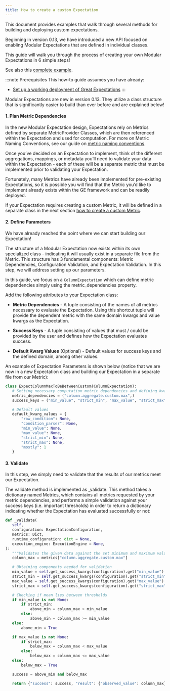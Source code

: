 ```yaml
---
title: How to create a custom Expectation
---
```


This document provides examples that walk through several methods for building and deploying custom expectations.

Beginning in version 0.13, we have introduced a new API focused on enabling Modular Expectations that are defined in individual classes.

This guide will walk you through the process of creating your own Modular Expectations in 6 simple steps!

See also this [complete example](https://github.com/superconductive/ge_tutorials/tree/main/getting_started_tutorial_final_v3_api/great_expectations/plugins/column_custom_max_expectation.py).


:::note Prerequisites
This how-to guide assumes you have already:

* [Set up a working deployment of Great Expectations](/docs/tutorials/getting_started/intro)
:::

Modular Expectations are new in version 0.13. They utilize a class structure that is significantly easier to build than ever before and are explained below!

#### 1. Plan Metric Dependencies

In the new Modular Expectation design, Expectations rely on Metrics defined by separate MetricProvider Classes, which are then referenced within the Expectation and used for computation. For more on Metric Naming Conventions, see our guide on [metric naming conventions](/docs/reference/metrics).

Once you’ve decided on an Expectation to implement, think of the different aggregations, mappings, or metadata you’ll need to validate your data within the Expectation - each of these will be a separate metric that must be implemented prior to validating your Expectation.

Fortunately, many Metrics have already been implemented for pre-existing Expectations, so it is possible you will find that the Metric you’d like to implement already exists within the GE framework and can be readily deployed.

If your Expectation requires creating a custom Metric, it will be defined in a separate class in the next section [how to create a custom Metric](how_to_create_a_custom_metric).

#### 2. Define Parameters

We have already reached the point where we can start building our Expectation!

The structure of a Modular Expectation now exists within its own specialized class - indicating it will usually exist in a separate file from the Metric. This structure has 3 fundamental components: Metric Dependencies, Configuration Validation, and Expectation Validation. In this step, we will address setting up our parameters.

In this guide, we focus on a `ColumnExpectation` which can define metric dependencies simply using the metric_dependencies property.

Add the following attributes to your Expectation class:

* **Metric Dependencies** - A tuple consisting of the names of all metrics necessary to evaluate the Expectation. Using this shortcut tuple will provide the dependent metric with the same domain kwargs and value kwargs as the Expectation.

* **Success Keys** - A tuple consisting of values that must / could be provided by the user and defines how the Expectation evaluates success.

* **Default Kwarg Values** (Optional) - Default values for success keys and the defined domain, among other values.

An example of Expectation Parameters is shown below (notice that we are now in a new Expectation class and building our Expectation in a separate file from our Metric):

````python
class ExpectColumnMaxToBeBetweenCustom(ColumnExpectation):
   # Setting necessary computation metric dependencies and defining kwargs, as well as assigning kwargs default values
   metric_dependencies = ("column.aggregate.custom.max",)
   success_keys = ("min_value", "strict_min", "max_value", "strict_max")

   # Default values
   default_kwarg_values = {
       "row_condition": None,
       "condition_parser": None,
       "min_value": None,
       "max_value": None,
       "strict_min": None,
       "strict_max": None,
       "mostly": 1
   }
````

#### 3. Validate

In this step, we simply need to validate that the results of our metrics meet our Expectation.

The validate method is implemented as _validate. This method takes a dictionary named Metrics, which contains all metrics requested by your metric dependencies, and performs a simple validation against your success keys (i.e. important thresholds) in order to return a dictionary indicating whether the Expectation has evaluated successfully or not:

````python
def _validate(
   self,
   configuration: ExpectationConfiguration,
   metrics: Dict,
   runtime_configuration: dict = None,
   execution_engine: ExecutionEngine = None,
):
   """Validates the given data against the set minimum and maximum value thresholds for the column max"""
   column_max = metrics["column.aggregate.custom.max"]

   # Obtaining components needed for validation
   min_value = self.get_success_kwargs(configuration).get("min_value")
   strict_min = self.get_success_kwargs(configuration).get("strict_min")
   max_value = self.get_success_kwargs(configuration).get("max_value")
   strict_max = self.get_success_kwargs(configuration).get("strict_max")

   # Checking if mean lies between thresholds
   if min_value is not None:
       if strict_min:
           above_min = column_max > min_value
       else:
           above_min = column_max >= min_value
   else:
       above_min = True

   if max_value is not None:
       if strict_max:
           below_max = column_max < max_value
       else:
           below_max = column_max <= max_value
   else:
       below_max = True

   success = above_min and below_max

   return {"success": success, "result": {"observed_value": column_max}}
````
